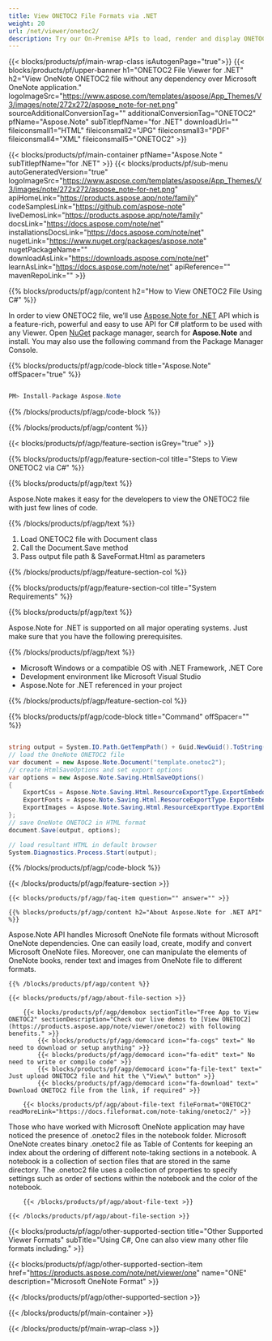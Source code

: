 ```yaml
---
title: View ONETOC2 File Formats via .NET 
weight: 20
url: /net/viewer/onetoc2/ 
description: Try our On-Premise APIs to load, render and display ONETOC2 documents on .NET Framework, .NET Core.
---
```


{{< blocks/products/pf/main-wrap-class isAutogenPage="true">}}
{{< blocks/products/pf/upper-banner h1="ONETOC2 File Viewer for .NET" h2="View OneNote ONETOC2 file without any dependency over Microsoft OneNote application." logoImageSrc="https://www.aspose.com/templates/aspose/App_Themes/V3/images/note/272x272/aspose_note-for-net.png" sourceAdditionalConversionTag="" additionalConversionTag="ONETOC2" pfName="Aspose.Note" subTitlepfName="for .NET" downloadUrl="" fileiconsmall1="HTML" fileiconsmall2="JPG" fileiconsmall3="PDF" fileiconsmall4="XML" fileiconsmall5="ONETOC2" >}}

{{< blocks/products/pf/main-container pfName="Aspose.Note " subTitlepfName="for .NET" >}}
{{< blocks/products/pf/sub-menu autoGeneratedVersion="true" logoImageSrc="https://www.aspose.com/templates/aspose/App_Themes/V3/images/note/272x272/aspose_note-for-net.png" apiHomeLink="https://products.aspose.app/note/family" codeSamplesLink="https://github.com/aspose-note" liveDemosLink="https://products.aspose.app/note/family" docsLink="https://docs.aspose.com/note/net" installationsDocsLink="https://docs.aspose.com/note/net" nugetLink="https://www.nuget.org/packages/aspose.note" nugetPackageName="" downloadAsLink="https://downloads.aspose.com/note/net" learnAsLink="https://docs.aspose.com/note/net" apiReference="" mavenRepoLink="" >}}

{{% blocks/products/pf/agp/content h2="How to View ONETOC2 File Using C#" %}}

 In order to view ONETOC2 file, we’ll use
 [Aspose.Note for .NET](https://products.aspose.com/note/net) 
 API which is a feature-rich, powerful and easy to use API for C# platform to be used with any Viewer. Open
 [NuGet](https://www.nuget.org/packages/aspose.note) 
 package manager, search for
 **Aspose.Note** 
 and install. You may also use the following command from the Package Manager Console.

{{% blocks/products/pf/agp/code-block title="Aspose.Note" offSpacer="true" %}}

```cs

PM> Install-Package Aspose.Note

```

{{% /blocks/products/pf/agp/code-block %}}

{{% /blocks/products/pf/agp/content %}}

{{< blocks/products/pf/agp/feature-section isGrey="true" >}}

{{% blocks/products/pf/agp/feature-section-col title="Steps to View ONETOC2 via C#" %}}

{{% blocks/products/pf/agp/text %}}

 Aspose.Note makes it easy for the developers to view the ONETOC2 file with just few lines of code.

{{% /blocks/products/pf/agp/text %}}

1.  Load ONETOC2 file with Document class
1.  Call the Document.Save method
1.  Pass output file path & SaveFormat.Html as parameters

{{% /blocks/products/pf/agp/feature-section-col %}}

{{% blocks/products/pf/agp/feature-section-col title="System Requirements" %}}

{{% blocks/products/pf/agp/text %}}

 Aspose.Note for .NET is supported on all major operating systems. Just make sure that you have the following prerequisites.

{{% /blocks/products/pf/agp/text %}}

-  Microsoft Windows or a compatible OS with .NET Framework, .NET Core
-  Development environment like Microsoft Visual Studio
-  Aspose.Note for .NET referenced in your project

{{% /blocks/products/pf/agp/feature-section-col %}}

{{% blocks/products/pf/agp/code-block title="Command" offSpacer="" %}}

```cs

string output = System.IO.Path.GetTempPath() + Guid.NewGuid().ToString() + ".html";
// load the OneNote ONETOC2 file
var document = new Aspose.Note.Document("template.onetoc2");
// create HtmlSaveOptions and set export options
var options = new Aspose.Note.Saving.HtmlSaveOptions()
{
    ExportCss = Aspose.Note.Saving.Html.ResourceExportType.ExportEmbedded,
    ExportFonts = Aspose.Note.Saving.Html.ResourceExportType.ExportEmbedded,
    ExportImages = Aspose.Note.Saving.Html.ResourceExportType.ExportEmbedded
};
// save OneNote ONETOC2 in HTML format
document.Save(output, options);

// load resultant HTML in default browser
System.Diagnostics.Process.Start(output);

```

{{% /blocks/products/pf/agp/code-block %}}

{{< /blocks/products/pf/agp/feature-section >}}

    {{< blocks/products/pf/agp/faq-item question="" answer="" >}}
 

<!-- aboutfile Starts -->

    {{% blocks/products/pf/agp/content h2="About Aspose.Note for .NET API" %}}

 Aspose.Note API handles Microsoft OneNote file formats without Microsoft OneNote dependencies. One can easily load, create, modify and convert Microsoft OneNote files. Moreover, one can manipulate the elements of OneNote books, render text and images from OneNote file to different formats. ‎



    {{% /blocks/products/pf/agp/content %}}

    {{< blocks/products/pf/agp/about-file-section >}}

        {{< blocks/products/pf/agp/demobox sectionTitle="Free App to View ONETOC2" sectionDescription="Check our live demos to [View ONETOC2](https://products.aspose.app/note/viewer/onetoc2) with following benefits." >}}
            {{< blocks/products/pf/agp/democard icon="fa-cogs" text=" No need to download or setup anything" >}}
            {{< blocks/products/pf/agp/democard icon="fa-edit" text=" No need to write or compile code" >}}
            {{< blocks/products/pf/agp/democard icon="fa-file-text" text=" Just upload ONETOC2 file and hit the \"View\" button" >}}
            {{< blocks/products/pf/agp/democard icon="fa-download" text=" Download ONETOC2 file from the link, if required" >}}

        {{< blocks/products/pf/agp/about-file-text fileFormat="ONETOC2" readMoreLink="https://docs.fileformat.com/note-taking/onetoc2/" >}}
Those who have worked with Microsoft OneNote application may have noticed the presence of .onetoc2 files in the notebook folder. Microsoft OneNote creates binary .onetoc2 file as Table of Contents for keeping an index about the ordering of different note-taking sections in a notebook. A notebook is a collection of section files that are stored in the same directory. The .onetoc2 file uses a collection of properties to specify settings such as order of sections within the notebook and the color of the notebook.

        {{< /blocks/products/pf/agp/about-file-text >}}

    {{< /blocks/products/pf/agp/about-file-section >}}

<!-- aboutfile Ends -->

{{< blocks/products/pf/agp/other-supported-section title="Other Supported Viewer Formats" subTitle="Using C#, One can also view many other file formats including." >}}

{{< blocks/products/pf/agp/other-supported-section-item href="https://products.aspose.com/note/net/viewer/one" name="ONE" description="Microsoft OneNote Format" >}}

{{< /blocks/products/pf/agp/other-supported-section >}}

{{< /blocks/products/pf/main-container >}}
    
{{< /blocks/products/pf/main-wrap-class >}}